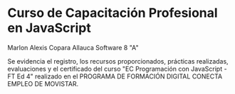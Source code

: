 # Curso de Capacitación Profesional en JavaScript

Marlon Alexis Copara Allauca 
Software 8 "A"

Se evidencia el registro, los recursos proporcionados, prácticas realizadas, evaluaciones y el certificado del curso "EC Programación con JavaScript - FT Ed 4" realizado en el PROGRAMA DE FORMACIÓN DIGITAL CONECTA EMPLEO DE MOVISTAR.
